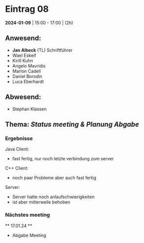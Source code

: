 # **Eintrag 08**
**2024-01-09** | 15:00 - 17:00 | (2h)

## **Anwesend**:

 * **Jan Albeck** (TL) Schriftführer
 * Wael Eskeif
 * Kirill Kuhn
 * Angelo Mavridis
 * Marlon Cadell
 * Daniel Borodin
 * Luca Eberhardt


## **Abwesend**:
* Stephan Klassen

## **Thema**: *Status meeting & Planung Abgabe*

### Ergebnisse

Java Client:
* fast fertig, nur noch letzte verbindung zum server

C++ Client:
* noch paar Probleme aber auch fast fertig

Server:
* Server hatte noch anlaufschwierigkeiten
* ist aber mitlerweile behoben

### Nächstes meeting

** 17.01.24 **
- Abgabe Meeting